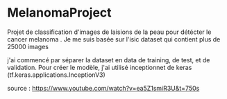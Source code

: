 # MelanomaProject
Projet de classification d'images de laisions de la peau pour détécter le cancer melanoma .
Je me suis basée sur l'isic dataset qui contient plus de 25000 images

j'ai commencé par séparer la dataset en data de training, de test, et de validation.
Pour créer le modèle, j'ai utilisé inceptionnet de keras (tf.keras.applications.InceptionV3)

source : https://www.youtube.com/watch?v=ea5Z1smiR3U&t=750s
